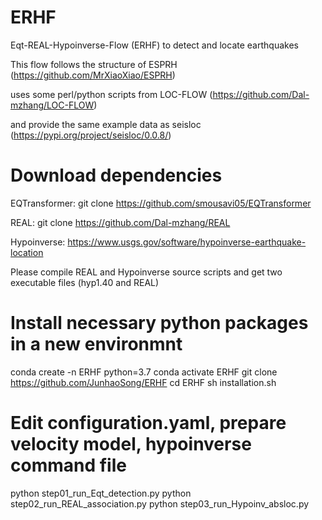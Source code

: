 # ERHF
Eqt-REAL-Hypoinverse-Flow (ERHF) to detect and locate earthquakes

This flow follows the structure of ESPRH (https://github.com/MrXiaoXiao/ESPRH)

uses some perl/python scripts from LOC-FLOW (https://github.com/Dal-mzhang/LOC-FLOW)

and provide the same example data as seisloc (https://pypi.org/project/seisloc/0.0.8/)

# Download dependencies
EQTransformer: git clone https://github.com/smousavi05/EQTransformer

REAL: git clone https://github.com/Dal-mzhang/REAL

Hypoinverse: https://www.usgs.gov/software/hypoinverse-earthquake-location

Please compile REAL and Hypoinverse source scripts and get two executable files (hyp1.40 and REAL)

# Install necessary python packages in a new environmnt
conda create -n ERHF python=3.7
conda activate ERHF
git clone https://github.com/JunhaoSong/ERHF
cd ERHF
sh installation.sh

# Edit configuration.yaml, prepare velocity model, hypoinverse command file
python step01_run_Eqt_detection.py
python step02_run_REAL_association.py
python step03_run_Hypoinv_absloc.py
